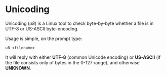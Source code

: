 # Unicoding

Unicoding (_u8_) is a Linux tool to check byte-by-byte whether a file is in UTF-8 or US-ASCII byte-encoding.

Usage is simple, on the prompt type:

```u8 <filename>```

It will reply with either **UTF-8** (common Unicode encoding) or **US-ASCII** (if the file consists only of bytes in the 0-127 range), and otherwise **UNKNOWN**.
